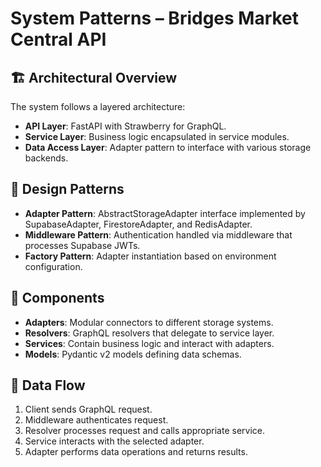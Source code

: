 # System Patterns – Bridges Market Central API

## 🏗 Architectural Overview
The system follows a layered architecture:
- **API Layer**: FastAPI with Strawberry for GraphQL.
- **Service Layer**: Business logic encapsulated in service modules.
- **Data Access Layer**: Adapter pattern to interface with various storage backends.

## 🔁 Design Patterns
- **Adapter Pattern**: AbstractStorageAdapter interface implemented by SupabaseAdapter, FirestoreAdapter, and RedisAdapter.
- **Middleware Pattern**: Authentication handled via middleware that processes Supabase JWTs.
- **Factory Pattern**: Adapter instantiation based on environment configuration.

## 🧱 Components
- **Adapters**: Modular connectors to different storage systems.
- **Resolvers**: GraphQL resolvers that delegate to service layer.
- **Services**: Contain business logic and interact with adapters.
- **Models**: Pydantic v2 models defining data schemas.

## 🔄 Data Flow
1. Client sends GraphQL request.
2. Middleware authenticates request.
3. Resolver processes request and calls appropriate service.
4. Service interacts with the selected adapter.
5. Adapter performs data operations and returns results.
